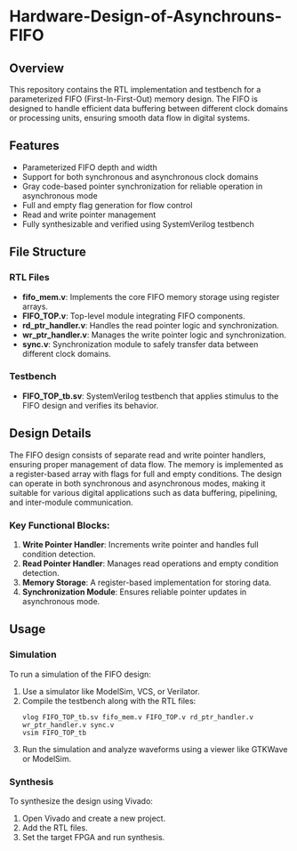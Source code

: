# Hardware-Design-of-Asynchrouns-FIFO

## Overview
This repository contains the RTL implementation and testbench for a parameterized FIFO (First-In-First-Out) memory design. The FIFO is designed to handle efficient data buffering between different clock domains or processing units, ensuring smooth data flow in digital systems.

## Features
- Parameterized FIFO depth and width
- Support for both synchronous and asynchronous clock domains
- Gray code-based pointer synchronization for reliable operation in asynchronous mode
- Full and empty flag generation for flow control
- Read and write pointer management
- Fully synthesizable and verified using SystemVerilog testbench

## File Structure

### RTL Files
- **fifo_mem.v**: Implements the core FIFO memory storage using register arrays.
- **FIFO_TOP.v**: Top-level module integrating FIFO components.
- **rd_ptr_handler.v**: Handles the read pointer logic and synchronization.
- **wr_ptr_handler.v**: Manages the write pointer logic and synchronization.
- **sync.v**: Synchronization module to safely transfer data between different clock domains.

### Testbench
- **FIFO_TOP_tb.sv**: SystemVerilog testbench that applies stimulus to the FIFO design and verifies its behavior.

## Design Details
The FIFO design consists of separate read and write pointer handlers, ensuring proper management of data flow. The memory is implemented as a register-based array with flags for full and empty conditions. The design can operate in both synchronous and asynchronous modes, making it suitable for various digital applications such as data buffering, pipelining, and inter-module communication.

### Key Functional Blocks:
1. **Write Pointer Handler**: Increments write pointer and handles full condition detection.
2. **Read Pointer Handler**: Manages read operations and empty condition detection.
3. **Memory Storage**: A register-based implementation for storing data.
4. **Synchronization Module**: Ensures reliable pointer updates in asynchronous mode.

## Usage
### Simulation
To run a simulation of the FIFO design:
1. Use a simulator like ModelSim, VCS, or Verilator.
2. Compile the testbench along with the RTL files:
   ```shell
   vlog FIFO_TOP_tb.sv fifo_mem.v FIFO_TOP.v rd_ptr_handler.v wr_ptr_handler.v sync.v
   vsim FIFO_TOP_tb
   ```
3. Run the simulation and analyze waveforms using a viewer like GTKWave or ModelSim.

### Synthesis
To synthesize the design using Vivado:
1. Open Vivado and create a new project.
2. Add the RTL files.
3. Set the target FPGA and run synthesis.

